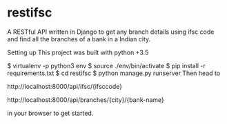 # restifsc
A RESTful API written in Django to get any branch details using ifsc code and find all the branches of a bank in a Indian city.

Setting up
This project was built with python +3.5

$ virtualenv -p python3 env
$ source ./env/bin/activate
$ pip install -r requirements.txt
$ cd restifsc
$ python manage.py runserver
Then head to

http://localhost:8000/api/ifsc/{ifsccode}

http://localhost:8000/api/branches/{city}/{bank-name}

in your browser to get started.
